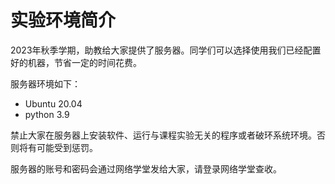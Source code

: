 # 实验环境简介

2023年秋季学期，助教给大家提供了服务器。同学们可以选择使用我们已经配置好的机器，节省一定的时间花费。

服务器环境如下：
- Ubuntu 20.04
- python 3.9

禁止大家在服务器上安装软件、运行与课程实验无关的程序或者破环系统环境。否则将有可能受到惩罚。

服务器的账号和密码会通过网络学堂发给大家，请登录网络学堂查收。